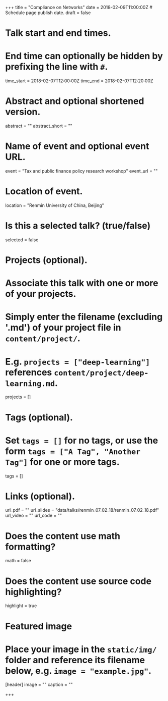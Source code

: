 +++
title = "Compliance on Networks"
date = 2018-02-09T11:00:00Z  # Schedule page publish date.
draft = false

# Talk start and end times.
#   End time can optionally be hidden by prefixing the line with `#`.
time_start = 2018-02-07T12:00:00Z
time_end = 2018-02-07T12:20:00Z

# Abstract and optional shortened version.
abstract = ""
abstract_short = ""

# Name of event and optional event URL.
event = "Tax and public finance policy research workshop"
event_url = ""

# Location of event.
location = "Renmin University of China, Beijing"

# Is this a selected talk? (true/false)
selected = false

# Projects (optional).
#   Associate this talk with one or more of your projects.
#   Simply enter the filename (excluding '.md') of your project file in `content/project/`.
#   E.g. `projects = ["deep-learning"]` references `content/project/deep-learning.md`.
projects = []

# Tags (optional).
#   Set `tags = []` for no tags, or use the form `tags = ["A Tag", "Another Tag"]` for one or more tags.
tags = []

# Links (optional).
url_pdf = ""
url_slides = "data/talks/renmin_07_02_18/renmin_07_02_18.pdf"
url_video = ""
url_code = ""

# Does the content use math formatting?
math = false

# Does the content use source code highlighting?
highlight = true

# Featured image
# Place your image in the `static/img/` folder and reference its filename below, e.g. `image = "example.jpg"`.
[header]
image = ""
caption = ""

+++